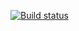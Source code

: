 [![Build status](https://ci.appveyor.com/api/projects/status/0k2y4qifoisv24qy?svg=true)](https://ci.appveyor.com/project/Nastysshaaa/autojava1-2)